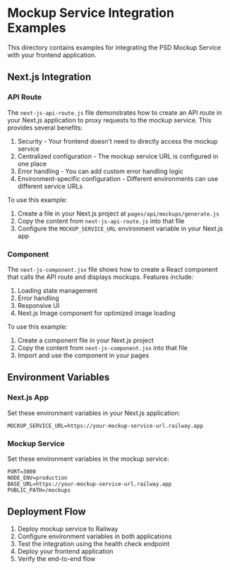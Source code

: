 # Mockup Service Integration Examples

This directory contains examples for integrating the PSD Mockup Service with your frontend application.

## Next.js Integration

### API Route

The `next-js-api-route.js` file demonstrates how to create an API route in your Next.js application to proxy requests to the mockup service. This provides several benefits:

1. Security - Your frontend doesn't need to directly access the mockup service
2. Centralized configuration - The mockup service URL is configured in one place
3. Error handling - You can add custom error handling logic
4. Environment-specific configuration - Different environments can use different service URLs

To use this example:

1. Create a file in your Next.js project at `pages/api/mockups/generate.js`
2. Copy the content from `next-js-api-route.js` into that file
3. Configure the `MOCKUP_SERVICE_URL` environment variable in your Next.js app

### Component

The `next-js-component.jsx` file shows how to create a React component that calls the API route and displays mockups. Features include:

1. Loading state management
2. Error handling
3. Responsive UI
4. Next.js Image component for optimized image loading

To use this example:

1. Create a component file in your Next.js project
2. Copy the content from `next-js-component.jsx` into that file
3. Import and use the component in your pages

## Environment Variables

### Next.js App

Set these environment variables in your Next.js application:

```
MOCKUP_SERVICE_URL=https://your-mockup-service-url.railway.app
```

### Mockup Service

Set these environment variables in the mockup service:

```
PORT=3000
NODE_ENV=production
BASE_URL=https://your-mockup-service-url.railway.app
PUBLIC_PATH=/mockups
```

## Deployment Flow

1. Deploy mockup service to Railway
2. Configure environment variables in both applications
3. Test the integration using the health check endpoint
4. Deploy your frontend application
5. Verify the end-to-end flow 